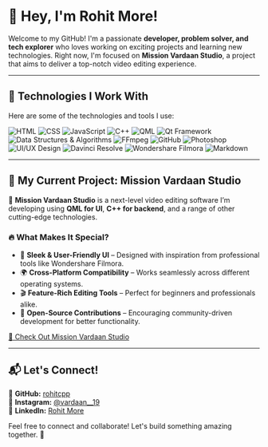 # 👋 Hey, I'm Rohit More!

Welcome to my GitHub! I'm a passionate **developer, problem solver, and tech explorer** who loves working on exciting projects and learning new technologies. Right now, I'm focused on **Mission Vardaan Studio**, a project that aims to deliver a top-notch video editing experience.

---

## 🚀 Technologies I Work With

Here are some of the technologies and tools I use:

<p align="left">
  <img src="https://img.shields.io/badge/HTML-E34F26?style=for-the-badge&logo=html5&logoColor=white" alt="HTML" />
  <img src="https://img.shields.io/badge/CSS-1572B6?style=for-the-badge&logo=css3&logoColor=white" alt="CSS" />
  <img src="https://img.shields.io/badge/JavaScript-F7DF1E?style=for-the-badge&logo=javascript&logoColor=black" alt="JavaScript" />
  <img src="https://img.shields.io/badge/C++-00599C?style=for-the-badge&logo=cplusplus&logoColor=white" alt="C++" />
  <img src="https://img.shields.io/badge/QML-41CD52?style=for-the-badge&logo=qt&logoColor=white" alt="QML" />
  <img src="https://img.shields.io/badge/Qt-41CD52?style=for-the-badge&logo=qt&logoColor=white" alt="Qt Framework" />
  <img src="https://img.shields.io/badge/DSA-264653?style=for-the-badge&logo=code&logoColor=white" alt="Data Structures & Algorithms" />
  <img src="https://img.shields.io/badge/FFmpeg-007808?style=for-the-badge&logo=ffmpeg&logoColor=white" alt="FFmpeg" />
  <img src="https://img.shields.io/badge/GitHub-181717?style=for-the-badge&logo=github&logoColor=white" alt="GitHub" />
  <img src="https://img.shields.io/badge/Photoshop-31A8FF?style=for-the-badge&logo=adobephotoshop&logoColor=white" alt="Photoshop" />
  <img src="https://img.shields.io/badge/UI/UX Design-000000?style=for-the-badge&logo=figma&logoColor=white" alt="UI/UX Design" />
  <img src="https://img.shields.io/badge/Davinci_Resolve-221C18?style=for-the-badge&logo=davinci-resolve&logoColor=white" alt="Davinci Resolve" />
  <img src="https://img.shields.io/badge/Wondershare_Filmora-0779E4?style=for-the-badge&logo=filmora&logoColor=white" alt="Wondershare Filmora" />
  <img src="https://img.shields.io/badge/Markdown-000000?style=for-the-badge&logo=markdown&logoColor=white" alt="Markdown" />
</p>

---

## 🎯 My Current Project: **Mission Vardaan Studio**

🚀 **Mission Vardaan Studio** is a next-level video editing software I’m developing using **QML for UI**, **C++ for backend**, and a range of other cutting-edge technologies.

### 🔥 What Makes It Special?
- 🎨 **Sleek & User-Friendly UI** – Designed with inspiration from professional tools like Wondershare Filmora.
- 🌍 **Cross-Platform Compatibility** – Works seamlessly across different operating systems.
- 🎬 **Feature-Rich Editing Tools** – Perfect for beginners and professionals alike.
- 🔗 **Open-Source Contributions** – Encouraging community-driven development for better functionality.

[🚀 Check Out Mission Vardaan Studio](https://github.com/vardaan-studio/mission-vardaan-studio)

---

## 📬 Let's Connect!

📌 **GitHub:** [rohitcpp](https://github.com/rohitcpp)  
📸 **Instagram:** [@vardaan__19](https://www.instagram.com/vardaan__19)  
🔗 **LinkedIn:** [Rohit More](https://www.linkedin.com/in/rohit--more/)



Feel free to connect and collaborate! Let's build something amazing together. 🚀

